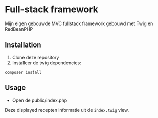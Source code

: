 # Full-stack framework
Mijn eigen gebouwde MVC fullstack framework gebouwd met Twig en RedBeanPHP

## Installation
1. Clone deze repository
2. Installeer de twig dependencies:
```
composer install
```

## Usage
- Open de public/index.php

Deze displayed recepten informatie uit de `index.twig` view.